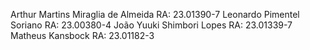 Arthur Martins Miraglia de Almeida RA: 23.01390-7
Leonardo Pimentel Soriano RA: 23.00380-4
João Yuuki Shimbori Lopes RA: 23.01339-7
Matheus Kansbock RA: 23.01182-3
